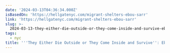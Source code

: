 ```yaml
---
date: '2024-03-13T04:36:34.000Z'
isBasedOn: 'https://hellgatenyc.com/migrant-shelters-ebou-sarr'
link: 'https://hellgatenyc.com/migrant-shelters-ebou-sarr'
slug: >-
  2024-03-13-they-either-die-outside-or-they-come-inside-and-survive-ebou-sarr-wont
tags:
  - nyc
title: '''They Either Die Outside or They Come Inside and Survive'': Ebou Sarr Won''t '
---
```


